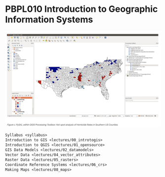 # PBPL010 Introduction to Geographic Information Systems


![img](./lectures/images/00/qgispysal.png)



```{toctree}
Syllabus <syllabus>
Introduction to GIS <lectures/00_introtogis>
Introduction to QGIS <lectures/01_opensource>
GIS Data Models <lectures/02_datamodels>
Vector Data <lectures/04_vector_attributes>
Raster Data <lectures/05_rasters>
Coordinate Reference Systems <lectures/06_crs>
Making Maps <lectures/08_maps>
```
